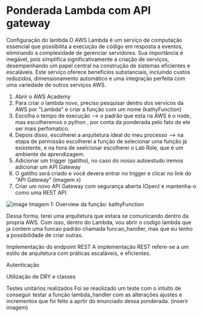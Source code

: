 # Ponderada Lambda com API gateway

Configuração do lambda
O AWS Lambda é um serviço de computação essencial que possibilita a execução de código em resposta a eventos, eliminando a complexidade de gerenciar servidores. Sua importância é inegável, pois simplifica significativamente a criação de serviços, desempenhando um papel central na construção de sistemas eficientes e escaláveis. Este serviço oferece benefícios substanciais, incluindo custos reduzidos, dimensionamento automático e uma integração perfeita com uma variedade de outros serviços AWS.

1. Abrir o AWS Academy
2. Para criar o lambda novo, preciso pesquisar dentro dos servicos da AWS por "Lambda" e criar a função com um nome (kathyFunction)
3. Escolha o tempo de execução --> o padrão que esta na AWS é o node, mas escolheremos o python , por conta da ponderada pelo fato de ele ser mais perfomatico.
4. Depois disso, escolherei a arquitetura ideal do meu processo --> na etapa de permissão escolherei a função de selecionar uma função já exixstente, e na hora de seelcionar escolherei o Lab Role, que é um ambiente de aprendizagem.
5. Adicionar um trigger (gatilho), no caso do nosso autoestudo iremos adicionar um API Gateway
6. O gatilho será criado e você devera entrar no trigger e clicar no link do "API Gateway" (imagem x) 
7. Criar um novo API Gateway com segurança aberta (Open) e mantenha-o como uma REST API.

![image](https://github.com/KathlynDiwan/Ponderada-lambda-com-API-gateway/assets/99209712/f08e6c88-c6ba-483e-9797-3dbcc17d7900)
Imagem 1: Overview da função: kathyFunction

Dessa forma, terei uma arquitetura que estara se comunicando dentro da propria AWS. Com isso, dentro do Lambda, vou abrir o codigo lambda que ja contem uma funcao padrão chamada funcao_handler, mas que eu tenho a possibilidade de criar outras. 


Implementação do endpoint REST 
A implementação REST refere-se a um estilo de arquitetura com práticas escaláveis, e eficientes. 

Autenticação 

Utilização de DRY e classes

Testes unitários realizados 
Foi se reaolizado um teste com o intuito de conseguir testar a função lambda_handler com as alterações ajustes e incrementos que foi feito a aprtir do enunciado dessa ponderada. 
(inserir imagem) 
